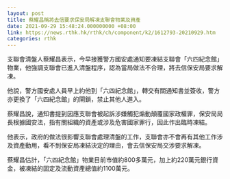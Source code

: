 ```yaml
---
layout: post
title: 蔡耀昌稱將去信要求保安局解凍支聯會物業及資產
date: 2021-09-29 15:48:24.000000000 +08:00
link: https://news.rthk.hk/rthk/ch/component/k2/1612793-20210929.htm
categories: rthk
---
```


支聯會清盤人蔡耀昌表示，今早接獲警方國安處通知要凍結支聯會「六四紀念館」物業，他強調支聯會已進入清盤程序，認為當局做法不合理，將去信保安局要求解凍。

他說，警方國安處人員早上約他到「六四紀念館」，轉交有關通知書並簽收，警方亦更換了「六四紀念館」的閘鎖，禁止其他人進入。

蔡耀昌說，通知書提到因應支聯會被起訴涉嫌觸犯煽動顛覆國家政權罪，保安局局長根據國安法，指有關組織的資產或涉及危害國家罪行，因此作出臨時凍結。

他表示，政府的做法很影響支聯會處理清盤的工作，支聯會亦不會再有其他工作涉及資產動用，看不到保安局凍結決定的理由，會去信保安局交涉要求解凍。

蔡耀昌估計，「六四紀念館」物業目前市值約800多萬元，加上約220萬元銀行資金，被凍結的固定及流動資產總值約1100萬元。

